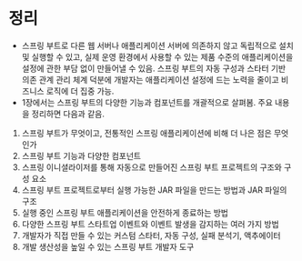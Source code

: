 # 정리
- 스프링 부트로 다른 웹 서버나 애플리케이션 서버에 의존하지 않고 독립적으로 설치 및 실행할 수 있고, 실제 운영 환경에서 사용할 수 있는 제품 수준의 애플리케이션을 설정에 관한 부담 없이 만들어낼 수
있음. 스프링 부트의 자동 구성과 스타터 기반 의존 관계 관리 체계 덕분에 개발자는 애플리케이션 설정에 드는 노력을 줄이고 비즈니스 로직에 더 집중 가능.
- 1장에서는 스프링 부트의 다양한 기능과 컴포넌트를 개괄적으로 살펴봄. 주요 내용을 정리하면 다음과 같음.
1. 스프링 부트가 무엇이고, 전통적인 스프링 애플리케이션에 비해 더 나은 점은 무엇인가
2. 스프링 부트 기능과 다양한 컴포넌트
3. 스프링 이니셜라이저를 통해 자동으로 만들어진 스프링 부트 프로젝트의 구조와 구성 요소
4. 스프링 부트 프로젝트로부터 실행 가능한 JAR 파일을 만드는 방법과 JAR 파일의 구조
5. 실행 중인 스프링 부트 애플리케이션을 안전하게 종료하는 방법
6. 다양한 스프링 부트 스타트업 이벤트와 이벤트 발생을 감지하는 여러 가지 방법
7. 개발자가 직접 만들 수 있는 커스텀 스타터, 자동 구성, 실패 분석기, 액추에이터
8. 개발 생산성을 높일 수 있는 스프링 부트 개발자 도구
